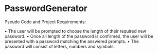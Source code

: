 # PasswordGenerator
Pseudo Code and Project Requirements:

•	The user will be prompted to choose the length of their required new password. 
•	Once all length of the password is confirmed, the user will be presented with a password matching the answered prompts. 
•	The password will consist of letters, numbers and symbols.

